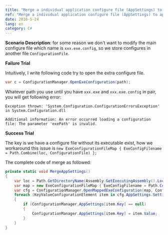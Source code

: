```yaml
---
title: "Merge a individual application configure file (AppSettings) to application"
ref: "Merge a individual application configure file (AppSettings) to application"
date: 2016-5-24
lang: en
category: C#
---
```


**Scenario Description**: for some reason we don't want to modify the main configure file which name
is `xxx.exe.config`, so we store configures in another file `ConfigurationFile`.

<!--more-->

**Failure Trial**

Intuitively, I write following code try to open the extra configure file.

```cs
var c = ConfigurationManager.OpenExeConfiguration(path);
```

Whatever path you use until you have `xxx.exe` and `xxx.exe.config` in pair, you will get following
error:

```
Exception thrown: 'System.Configuration.ConfigurationErrorsException' in System.Configuration.dll

Additional information: An error occurred loading a configuration file: The parameter 'exePath' is invalid.
```

**Success Trial**

The key is we have a configure file without its executable exist, how we workaround this issue is
`new ExeConfigurationFileMap { ExeConfigFilename = Path.Combine(loc, ConfigurationFile) };`

The complete code of merge as followed:

```cs
private static void MergeAppSettings()
{
    var loc = Path.GetDirectoryName(Assembly.GetExecutingAssembly().Location);
    var map = new ExeConfigurationFileMap { ExeConfigFilename = Path.Combine(loc, ConfigurationFile) };
    var cfg = ConfigurationManager.OpenMappedExeConfiguration(map, ConfigurationUserLevel.None);
    foreach (KeyValueConfigurationElement item in cfg.AppSettings.Settings)
    {
        if (ConfigurationManager.AppSettings[item.Key] == null)
        {
            ConfigurationManager.AppSettings[item.Key] = item.Value;
        }
    }
}
```
